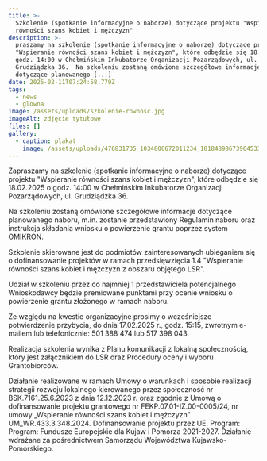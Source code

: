 ```yaml
---
title: >-
  Szkolenie (spotkanie informacyjne o naborze) dotyczące projektu "Wspieranie
  równości szans kobiet i mężczyzn" 
description: >-
  praszamy na szkolenie (spotkanie informacyjne o naborze) dotyczące projektu
  "Wspieranie równości szans kobiet i mężczyzn", które odbędzie się 18.02.2025 o
  godz. 14:00 w Chełmińskim Inkubatorze Organizacji Pozarządowych, ul.
  Grudziądzka 36.  Na szkoleniu zostaną omówione szczegółowe informacje
  dotyczące planowanego [...]
date: 2025-02-11T07:24:58.779Z
tags:
  - news
  - glowna
image: /assets/uploads/szkolenie-rownosc.jpg
imageAlt: zdjęcie tytułowe
files: []
gallery:
  - caption: plakat
    image: /assets/uploads/476831735_1034806672011234_1818489867396453388_n.jpg
---
```

Zapraszamy na szkolenie (spotkanie informacyjne o naborze) dotyczące projektu "Wspieranie równości szans kobiet i mężczyzn", które odbędzie się 18.02.2025 o godz. 14:00 w Chełmińskim Inkubatorze Organizacji Pozarządowych, ul. Grudziądzka 36. 

Na szkoleniu zostaną omówione szczegółowe informacje dotyczące planowanego naboru, m.in. zostanie przedstawiony Regulamin naboru oraz instrukcja składania wniosku o powierzenie grantu poprzez system OMIKRON. 

Szkolenie skierowane jest do podmiotów zainteresowanych ubieganiem się o dofinansowanie projektów w ramach przedsięwzięcia 1.4 "Wspieranie równości szans kobiet i mężczyzn z obszaru objętego LSR".

Udział w szkoleniu przez co najmniej 1 przedstawiciela potencjalnego Wnioskodawcy będzie premiowane punktami przy ocenie wniosku o powierzenie grantu złożonego w ramach naboru.

Ze względu na kwestie organizacyjne prosimy o wcześniejsze potwierdzenie przybycia, do dnia 17.02.2025 r., godz. 15:15, zwrotnym e-mailem lub telefonicznie: 501 388 474 lub 517 398 043. 

Realizacja szkolenia wynika z Planu komunikacji z lokalną społecznością, który jest załącznikiem do LSR oraz Procedury oceny i wyboru Grantobiorców.

Działanie realizowane w ramach Umowy o warunkach i sposobie realizacji strategii rozwoju lokalnego kierowanego przez społeczność nr BSK.7161.25.6.2023 z dnia 12.12.2023 r. oraz zgodnie z Umową o dofinansowanie projektu grantowego nr FEKP.07.01-IZ.00-0005/24, nr umowy „Wspieranie równości szans kobiet i mężczyzn” UM_WR.433.3.348.2024. Dofinansowanie projektu przez UE. Program:  Program: Fundusze Europejskie dla Kujaw i Pomorza 2021-2027. Działanie wdrażane za pośrednictwem Samorządu Województwa Kujawsko-Pomorskiego.
